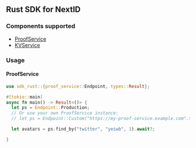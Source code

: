 ## Rust SDK for NextID

### Components supported

- [ProofService](https://docs.next.id/proof-service/ps-intro)
- [KVService](https://docs.next.id/kv-service/kv-intro)

### Usage

#### ProofService

```rust
use sdk_rust::{proof_service::Endpoint, types::Result};

#[tokio::main]
async fn main() -> Result<()> {
  let ps = Endpoint::Production;
  // Or use your own ProofService instance:
  // let ps = Endpoint::Custom("https://my-proof-service.example.com".to_string());

  let avatars = ps.find_by("twitter", "yeiwb", 1).await?;

}
```
